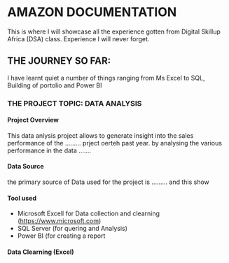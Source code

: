 # AMAZON DOCUMENTATION 
This is where I will showcase all the experience gotten from Digital Skillup Africa (DSA) class. Experience I will never forget.

## THE JOURNEY SO FAR:  
I have learnt quiet a number of things ranging from Ms Excel to SQL, Building of portolio and Power BI

### THE PROJECT TOPIC: DATA ANALYSIS
#### Project Overview
This data anlysis project allows to generate insight into the sales performance of the ......... prject oerteh past year. by analysing the various performance in the data .......

#### Data Source
the primary source of Data used for the project is ......... and this show 

#### Tool used 
- Microsoft Excell for Data collection and clearning (https://www.microsoft.com)
- SQL Server (for quering and Analysis)
- Power BI (for creating a report

#### Data Clearning (Excel)






